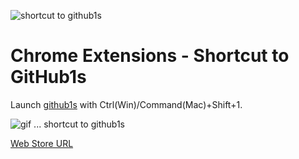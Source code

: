 ![shortcut to github1s](https://raw.githubusercontent.com/katsuhisa91/github1s-shortcut/main/resources/quick_github1s.ico)

# Chrome Extensions - Shortcut to GitHub1s 
Launch [github1s](https://github.com/conwnet/github1s) with Ctrl(Win)/Command(Mac)+Shift+1.

![gif ... shortcut to github1s](https://raw.github.com/katsuhisa91/just-ffmpeg-actions/main/gif/shortcut-to-github1s.gif)

[Web Store URL](https://chrome.google.com/webstore/detail/shortcut-to-github1s/gfcdbodapcbfckbfpmgeldfkkgjknceo)